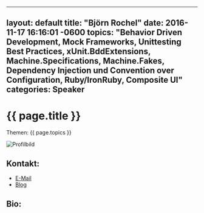 
---
layout: default
title:  "Björn Rochel"
date:   2016-11-17 16:16:01 -0600
topics: "Behavior Driven Development, Mock Frameworks, Unittesting Best Practices, xUnit.BddExtensions, Machine.Specifications, Machine.Fakes, Dependency Injection und Convention over Configuration, Ruby/IronRuby, Composite UI"
categories: Speaker
---

# {{ page.title }}

Themen: {{ page.topics }}

![Profilbild](/assets/img/speakers/dummy.jpg)

## Kontakt:
- [E-Mail](mailto:bjoern@bjro.de)
- [Blog](http://www.bjro.de/)

## Bio: